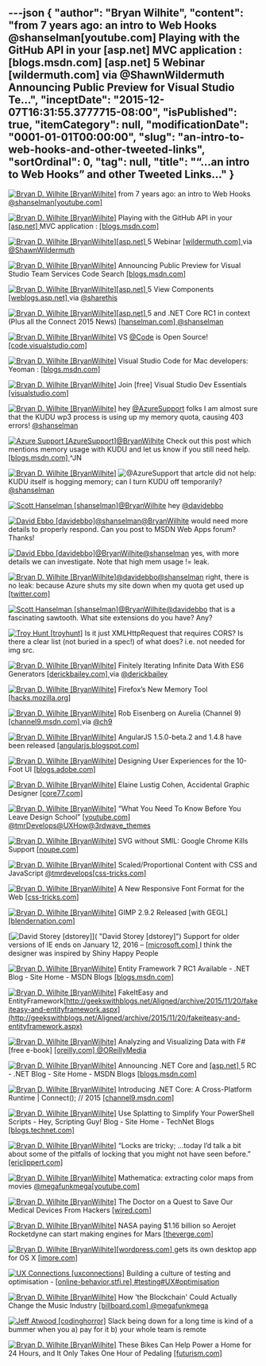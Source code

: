---json
{
  "author": "Bryan Wilhite",
  "content": "from 7 years ago: an intro to Web Hooks @shanselman[youtube.com]  Playing with the GitHub API in your [asp.net]  MVC application : [blogs.msdn.com] [asp.net]  5 Webinar [wildermuth.com]  via @ShawnWildermuth Announcing Public Preview for Visual Studio Te...",
  "inceptDate": "2015-12-07T16:31:55.3777715-08:00",
  "isPublished": true,
  "itemCategory": null,
  "modificationDate": "0001-01-01T00:00:00",
  "slug": "an-intro-to-web-hooks-and-other-tweeted-links",
  "sortOrdinal": 0,
  "tag": null,
  "title": "“…an intro to Web Hooks” and other Tweeted Links…"
}
---

[<img alt="Bryan D. Wilhite [BryanWilhite]" src="https://songhay.blob.core.windows.net/shared-social-twitter/BryanWilhite.jpeg">](http://t.co/UNdqV0Z1zz "Bryan D. Wilhite [BryanWilhite]") from 7 years ago: an intro to Web Hooks [@shanselman](http://twitter.com/shanselman)[[youtube.com] ](https://www.youtube.com/watch?v=Fw8EPrIjCOc)

[<img alt="Bryan D. Wilhite [BryanWilhite]" src="https://songhay.blob.core.windows.net/shared-social-twitter/BryanWilhite.jpeg">](http://t.co/UNdqV0Z1zz "Bryan D. Wilhite [BryanWilhite]") Playing with the GitHub API in your [[asp.net] ](http://www.asp.net/) MVC application : [[blogs.msdn.com] ](http://blogs.msdn.com/b/cdndevs/archive/2015/11/19/playing-with-the-github-api-in-your-asp-net-mvc-application.aspx)

[<img alt="Bryan D. Wilhite [BryanWilhite]" src="https://songhay.blob.core.windows.net/shared-social-twitter/BryanWilhite.jpeg">](http://t.co/UNdqV0Z1zz "Bryan D. Wilhite [BryanWilhite]")[[asp.net] ](http://www.asp.net/) 5 Webinar [[wildermuth.com] ](http://wildermuth.com/2015/11/20/ASP_NET_5_Webinar) via [@ShawnWildermuth](http://twitter.com/ShawnWildermuth)

[<img alt="Bryan D. Wilhite [BryanWilhite]" src="https://songhay.blob.core.windows.net/shared-social-twitter/BryanWilhite.jpeg">](http://t.co/UNdqV0Z1zz "Bryan D. Wilhite [BryanWilhite]") Announcing Public Preview for Visual Studio Team Services Code Search [[blogs.msdn.com] ](http://blogs.msdn.com/b/visualstudioalm/archive/2015/11/18/announcing-public-preview-for-visual-studio-team-services-code-search.aspx)

[<img alt="Bryan D. Wilhite [BryanWilhite]" src="https://songhay.blob.core.windows.net/shared-social-twitter/BryanWilhite.jpeg">](http://t.co/UNdqV0Z1zz "Bryan D. Wilhite [BryanWilhite]")[[asp.net] ](http://www.asp.net/) 5 View Components [[weblogs.asp.net] ](http://weblogs.asp.net/ricardoperes/asp-net-5-view-components#sthash.6n95cCSC.uxfs&st_refDomain=longurl.org&st_refQuery=) via [@sharethis](http://twitter.com/sharethis)

[<img alt="Bryan D. Wilhite [BryanWilhite]" src="https://songhay.blob.core.windows.net/shared-social-twitter/BryanWilhite.jpeg">](http://t.co/UNdqV0Z1zz "Bryan D. Wilhite [BryanWilhite]")[[asp.net] ](http://www.asp.net/) 5 and .NET Core RC1 in context (Plus all the Connect 2015 News) [[hanselman.com] ](http://www.hanselman.com/blog/ASPNET5AndNETCoreRC1InContextPlusAllTheConnect2015News.aspx)[@shanselman](http://twitter.com/shanselman)

[<img alt="Bryan D. Wilhite [BryanWilhite]" src="https://songhay.blob.core.windows.net/shared-social-twitter/BryanWilhite.jpeg">](http://t.co/UNdqV0Z1zz "Bryan D. Wilhite [BryanWilhite]") VS [@Code](http://twitter.com/Code) is Open Source! [[code.visualstudio.com] ](https://code.visualstudio.com/updates#_vs-code-is-open-source)

[<img alt="Bryan D. Wilhite [BryanWilhite]" src="https://songhay.blob.core.windows.net/shared-social-twitter/BryanWilhite.jpeg">](http://t.co/UNdqV0Z1zz "Bryan D. Wilhite [BryanWilhite]") Visual Studio Code for Mac developers: Yeoman : [[blogs.msdn.com] ](http://blogs.msdn.com/b/cdndevs/archive/2015/11/16/visual-studio-code-for-mac-developers-yeoman.aspx)

[<img alt="Bryan D. Wilhite [BryanWilhite]" src="https://songhay.blob.core.windows.net/shared-social-twitter/BryanWilhite.jpeg">](http://t.co/UNdqV0Z1zz "Bryan D. Wilhite [BryanWilhite]") Join [free] Visual Studio Dev Essentials [[visualstudio.com] ](https://www.visualstudio.com/products/visual-studio-dev-essentials-vs)

[<img alt="Bryan D. Wilhite [BryanWilhite]" src="https://songhay.blob.core.windows.net/shared-social-twitter/BryanWilhite.jpeg">](http://t.co/UNdqV0Z1zz "Bryan D. Wilhite [BryanWilhite]") hey [@AzureSupport](http://twitter.com/AzureSupport) folks I am almost sure that the KUDU wp3 process is using up my memory quota, causing 403 errors! [@shanselman](http://twitter.com/shanselman)

[<img alt="Azure Support [AzureSupport]" src="https://songhay.blob.core.windows.net/shared-social-twitter/AzureSupport.png">](http://t.co/OdNOX1mEV9 "Azure Support [AzureSupport]")[@BryanWilhite](http://twitter.com/BryanWilhite) Check out this post which mentions memory usage with KUDU and let us know if you still need help. [[blogs.msdn.com] ](http://blogs.msdn.com/b/asiatech/archive/2013/07/18/using-kudu-to-capture-hang-dumps-for-windows-azure-web-sites.aspx) ^JN

[<img alt="Bryan D. Wilhite [BryanWilhite]" src="https://songhay.blob.core.windows.net/shared-social-twitter/BryanWilhite.jpeg">](http://t.co/UNdqV0Z1zz "Bryan D. Wilhite [BryanWilhite]") ![@AzureSupport](http://twitter.com/AzureSupport) that artcle did not help: KUDU itself is hogging memory; can I turn KUDU off temporarily? [@shanselman](http://twitter.com/shanselman)

[<img alt="Scott Hanselman [shanselman]" src="https://songhay.blob.core.windows.net/shared-social-twitter/shanselman.jpeg">](http://t.co/KWE5X1k0pH "Scott Hanselman [shanselman]")[@BryanWilhite](http://twitter.com/BryanWilhite) hey [@davidebbo](http://twitter.com/davidebbo)

[<img alt="David Ebbo [davidebbo]" src="https://songhay.blob.core.windows.net/shared-social-twitter/davidebbo.jpg">](http://t.co/SyPRXAIhAJ "David Ebbo [davidebbo]")[@shanselman](http://twitter.com/shanselman)[@BryanWilhite](http://twitter.com/BryanWilhite) would need more details to properly respond. Can you post to MSDN Web Apps forum? Thanks!

[<img alt="David Ebbo [davidebbo]" src="https://songhay.blob.core.windows.net/shared-social-twitter/davidebbo.jpg">](http://t.co/SyPRXAIhAJ "David Ebbo [davidebbo]")[@BryanWilhite](http://twitter.com/BryanWilhite)[@shanselman](http://twitter.com/shanselman) yes, with more details we can investigate. Note that high mem usage != leak.

[<img alt="Bryan D. Wilhite [BryanWilhite]" src="https://songhay.blob.core.windows.net/shared-social-twitter/BryanWilhite.jpeg">](http://t.co/UNdqV0Z1zz "Bryan D. Wilhite [BryanWilhite]")[@davidebbo](http://twitter.com/davidebbo)[@shanselman](http://twitter.com/shanselman) right, there is no leak: because Azure shuts my site down when my quota get used up [[twitter.com] ](https://twitter.com/BryanWilhite/status/671412191585636352/photo/1)

[<img alt="Scott Hanselman [shanselman]" src="https://songhay.blob.core.windows.net/shared-social-twitter/shanselman.jpeg">](http://t.co/KWE5X1k0pH "Scott Hanselman [shanselman]")[@BryanWilhite](http://twitter.com/BryanWilhite)[@davidebbo](http://twitter.com/davidebbo) that is a fascinating sawtooth. What site extensions do you have? Any?

[<img alt="Troy Hunt [troyhunt]" src="https://songhay.blob.core.windows.net/shared-social-twitter/troyhunt.jpg">](http://t.co/ABdwoQqxqt "Troy Hunt [troyhunt]") Is it just XMLHttpRequest that requires CORS? Is there a clear list (not buried in a spec!) of what does? i.e. not needed for img src.

[<img alt="Bryan D. Wilhite [BryanWilhite]" src="https://songhay.blob.core.windows.net/shared-social-twitter/BryanWilhite.jpeg">](http://t.co/UNdqV0Z1zz "Bryan D. Wilhite [BryanWilhite]") Finitely Iterating Infinite Data With ES6 Generators [[derickbailey.com] ](http://derickbailey.com/2015/11/18/finitely-iterating-infinite-data-with-es6-generators/) via [@derickbailey](http://twitter.com/derickbailey)

[<img alt="Bryan D. Wilhite [BryanWilhite]" src="https://songhay.blob.core.windows.net/shared-social-twitter/BryanWilhite.jpeg">](http://t.co/UNdqV0Z1zz "Bryan D. Wilhite [BryanWilhite]") Firefox’s New Memory Tool [[hacks.mozilla.org] ](https://hacks.mozilla.org/2015/11/firefoxs-new-memory-tool/)

[<img alt="Bryan D. Wilhite [BryanWilhite]" src="https://songhay.blob.core.windows.net/shared-social-twitter/BryanWilhite.jpeg">](http://t.co/UNdqV0Z1zz "Bryan D. Wilhite [BryanWilhite]") Rob Eisenberg on Aurelia (Channel 9) [[channel9.msdn.com] ](https://channel9.msdn.com/Events/Seth-on-the-Road/DevIntersection-2015/Rob-Eisenberg-on-Aurelia) via [@ch9](http://twitter.com/ch9)

[<img alt="Bryan D. Wilhite [BryanWilhite]" src="https://songhay.blob.core.windows.net/shared-social-twitter/BryanWilhite.jpeg">](http://t.co/UNdqV0Z1zz "Bryan D. Wilhite [BryanWilhite]") AngularJS 1.5.0-beta.2 and 1.4.8 have been released [[angularjs.blogspot.com] ](http://angularjs.blogspot.com/2015/11/angularjs-15-beta2-and-14-releases.html)

[<img alt="Bryan D. Wilhite [BryanWilhite]" src="https://songhay.blob.core.windows.net/shared-social-twitter/BryanWilhite.jpeg">](http://t.co/UNdqV0Z1zz "Bryan D. Wilhite [BryanWilhite]") Designing User Experiences for the 10-Foot UI [[blogs.adobe.com] ](http://blogs.adobe.com/dreamweaver/2015/11/designing-user-experiences-for-the-10-foot-ui.html)

[<img alt="Bryan D. Wilhite [BryanWilhite]" src="https://songhay.blob.core.windows.net/shared-social-twitter/BryanWilhite.jpeg">](http://t.co/UNdqV0Z1zz "Bryan D. Wilhite [BryanWilhite]") Elaine Lustig Cohen, Accidental Graphic Designer [[core77.com] ](http://www.core77.com/posts/43245/Elaine-Lustig-Cohen-Accidental-Graphic-Designer)

[<img alt="Bryan D. Wilhite [BryanWilhite]" src="https://songhay.blob.core.windows.net/shared-social-twitter/BryanWilhite.jpeg">](http://t.co/UNdqV0Z1zz "Bryan D. Wilhite [BryanWilhite]") “What You Need To Know Before You Leave Design School” [[youtube.com] ](https://www.youtube.com/watch?v=OQuwjXV4pYc)[@tmrDevelops](http://twitter.com/tmrDevelops)[@UXHow](http://twitter.com/UXHow)[@3rdwave_themes](http://twitter.com/3rdwave_themes)

[<img alt="Bryan D. Wilhite [BryanWilhite]" src="https://songhay.blob.core.windows.net/shared-social-twitter/BryanWilhite.jpeg">](http://t.co/UNdqV0Z1zz "Bryan D. Wilhite [BryanWilhite]") SVG without SMIL: Google Chrome Kills Support [[noupe.com] ](http://www.noupe.com/design/smil-chrome-kills-support-93960.html)

[<img alt="Bryan D. Wilhite [BryanWilhite]" src="https://songhay.blob.core.windows.net/shared-social-twitter/BryanWilhite.jpeg">](http://t.co/UNdqV0Z1zz "Bryan D. Wilhite [BryanWilhite]") Scaled/Proportional Content with CSS and JavaScript [@tmrdevelops](http://twitter.com/tmrdevelops)[[css-tricks.com] ](https://css-tricks.com/scaled-proportional-blocks-with-css-and-javascript/)

[<img alt="Bryan D. Wilhite [BryanWilhite]" src="https://songhay.blob.core.windows.net/shared-social-twitter/BryanWilhite.jpeg">](http://t.co/UNdqV0Z1zz "Bryan D. Wilhite [BryanWilhite]") A New Responsive Font Format for the Web [[css-tricks.com] ](https://css-tricks.com/a-new-responsive-font-format-for-the-web/)

[<img alt="Bryan D. Wilhite [BryanWilhite]" src="https://songhay.blob.core.windows.net/shared-social-twitter/BryanWilhite.jpeg">](http://t.co/UNdqV0Z1zz "Bryan D. Wilhite [BryanWilhite]") GIMP 2.9.2 Released [with GEGL] [[blendernation.com] ](http://www.blendernation.com/2015/11/28/gimp-2-9-2-adds-gegl-support/)

[<img alt="David Storey [dstorey]" src="https://songhay.blob.core.windows.net/shared-social-twitter/dstorey.jpeg">]( "David Storey [dstorey]") Support for older versions of IE ends on January 12, 2016 – [[microsoft.com] ](https://www.microsoft.com/en-us/WindowsForBusiness/End-of-IE-support) I think the designer was inspired by Shiny Happy People

[<img alt="Bryan D. Wilhite [BryanWilhite]" src="https://songhay.blob.core.windows.net/shared-social-twitter/BryanWilhite.jpeg">](http://t.co/UNdqV0Z1zz "Bryan D. Wilhite [BryanWilhite]") Entity Framework 7 RC1 Available - .NET Blog - Site Home - MSDN Blogs [[blogs.msdn.com] ](http://blogs.msdn.com/b/dotnet/archive/2015/11/18/entity-framework-7-rc1-available.aspx)

[<img alt="Bryan D. Wilhite [BryanWilhite]" src="https://songhay.blob.core.windows.net/shared-social-twitter/BryanWilhite.jpeg">](http://t.co/UNdqV0Z1zz "Bryan D. Wilhite [BryanWilhite]") FakeItEasy and EntityFramework[http://geekswithblogs.net/Aligned/archive/2015/11/20/fakeiteasy-and-entityframework.aspx](http://geekswithblogs.net/Aligned/archive/2015/11/20/fakeiteasy-and-entityframework.aspx)

[<img alt="Bryan D. Wilhite [BryanWilhite]" src="https://songhay.blob.core.windows.net/shared-social-twitter/BryanWilhite.jpeg">](http://t.co/UNdqV0Z1zz "Bryan D. Wilhite [BryanWilhite]") Analyzing and Visualizing Data with F# [free e-book] [[oreilly.com] ](http://www.oreilly.com/programming/free/analyzing-visualizing-data-f-sharp.csp)[@OReillyMedia](http://twitter.com/OReillyMedia)

[<img alt="Bryan D. Wilhite [BryanWilhite]" src="https://songhay.blob.core.windows.net/shared-social-twitter/BryanWilhite.jpeg">](http://t.co/UNdqV0Z1zz "Bryan D. Wilhite [BryanWilhite]") Announcing .NET Core and [[asp.net] ](http://www.asp.net/) 5 RC - .NET Blog - Site Home - MSDN Blogs [[blogs.msdn.com] ](http://blogs.msdn.com/b/dotnet/archive/2015/11/18/announcing-net-core-and-asp-net-5-rc.aspx)

[<img alt="Bryan D. Wilhite [BryanWilhite]" src="https://songhay.blob.core.windows.net/shared-social-twitter/BryanWilhite.jpeg">](http://t.co/UNdqV0Z1zz "Bryan D. Wilhite [BryanWilhite]") Introducing .NET Core: A Cross-Platform Runtime | Connect(); // 2015 [[channel9.msdn.com] ](https://channel9.msdn.com/Events/Visual-Studio/Connect-event-2015/104)

[<img alt="Bryan D. Wilhite [BryanWilhite]" src="https://songhay.blob.core.windows.net/shared-social-twitter/BryanWilhite.jpeg">](http://t.co/UNdqV0Z1zz "Bryan D. Wilhite [BryanWilhite]") Use Splatting to Simplify Your PowerShell Scripts - Hey, Scripting Guy! Blog - Site Home - TechNet Blogs [[blogs.technet.com] ](http://blogs.technet.com/b/heyscriptingguy/archive/2010/10/18/use-splatting-to-simplify-your-powershell-scripts.aspx)

[<img alt="Bryan D. Wilhite [BryanWilhite]" src="https://songhay.blob.core.windows.net/shared-social-twitter/BryanWilhite.jpeg">](http://t.co/UNdqV0Z1zz "Bryan D. Wilhite [BryanWilhite]") “Locks are tricky; …today I’d talk a bit about some of the pitfalls of locking that you might not have seen before.” [[ericlippert.com] ](http://ericlippert.com/2015/11/16/monitor-madness-part-one/)

[<img alt="Bryan D. Wilhite [BryanWilhite]" src="https://songhay.blob.core.windows.net/shared-social-twitter/BryanWilhite.jpeg">](http://t.co/UNdqV0Z1zz "Bryan D. Wilhite [BryanWilhite]") Mathematica: extracting color maps from movies [@megafunkmega](http://twitter.com/megafunkmega)[[youtube.com] ](https://www.youtube.com/watch?v=fE8poHFYXH0)

[<img alt="Bryan D. Wilhite [BryanWilhite]" src="https://songhay.blob.core.windows.net/shared-social-twitter/BryanWilhite.jpeg">](http://t.co/UNdqV0Z1zz "Bryan D. Wilhite [BryanWilhite]") The Doctor on a Quest to Save Our Medical Devices From Hackers [[wired.com] ](http://www.wired.com/2015/11/the-doctor-on-a-quest-to-save-our-medical-devices-from-hackers/)

[<img alt="Bryan D. Wilhite [BryanWilhite]" src="https://songhay.blob.core.windows.net/shared-social-twitter/BryanWilhite.jpeg">](http://t.co/UNdqV0Z1zz "Bryan D. Wilhite [BryanWilhite]") NASA paying $1.16 billion so Aerojet Rocketdyne can start making engines for Mars [[theverge.com] ](http://www.theverge.com/2015/11/23/9788808/nasa-aerojet-rocketdyne-mars-engines-contract-awarded)

[<img alt="Bryan D. Wilhite [BryanWilhite]" src="https://songhay.blob.core.windows.net/shared-social-twitter/BryanWilhite.jpeg">](http://t.co/UNdqV0Z1zz "Bryan D. Wilhite [BryanWilhite]")[[wordpress.com] ](https://wordpress.com/) gets its own desktop app for OS X [[imore.com] ](http://www.imore.com/wordpresscom-gets-its-own-desktop-app-os-x)

[<img alt="UX Connections [uxconnections]" src="https://songhay.blob.core.windows.net/shared-social-twitter/uxconnections.png">](http://t.co/IvJr3qK0ba "UX Connections [uxconnections]") Building a culture of testing and optimisation - [[online-behavior.stfi.re] ](http://online-behavior.stfi.re/testing/culture?sf=rjrkpr&utm_content=buffer44ea7&utm_medium=social&utm_source=twitter.com&utm_campaign=buffer)[#testing](http://search.twitter.com/search?q=%23testing)[#UX](http://search.twitter.com/search?q=%23UX)[#optimisation](http://search.twitter.com/search?q=%23optimisation)

[<img alt="Bryan D. Wilhite [BryanWilhite]" src="https://songhay.blob.core.windows.net/shared-social-twitter/BryanWilhite.jpeg">](http://t.co/UNdqV0Z1zz "Bryan D. Wilhite [BryanWilhite]") How 'the Blockchain' Could Actually Change the Music Industry [[billboard.com] ](http://www.billboard.com/articles/business/6655915/how-the-blockchain-could-actually-change-the-music-industry)[@megafunkmega](http://twitter.com/megafunkmega)

[<img alt="Jeff Atwood [codinghorror]" src="https://songhay.blob.core.windows.net/shared-social-twitter/codinghorror.png">](http://t.co/rM9N1bQpLr "Jeff Atwood [codinghorror]") Slack being down for a long time is kind of a bummer when you a) pay for it b) your whole team is remote

[<img alt="Bryan D. Wilhite [BryanWilhite]" src="https://songhay.blob.core.windows.net/shared-social-twitter/BryanWilhite.jpeg">](http://t.co/UNdqV0Z1zz "Bryan D. Wilhite [BryanWilhite]") These Bikes Can Help Power a Home for 24 Hours, and It Only Takes One Hour of Pedaling [[futurism.com] ](http://futurism.com/links/energy-drink-inventor-pushes-bike-powered-households/)
